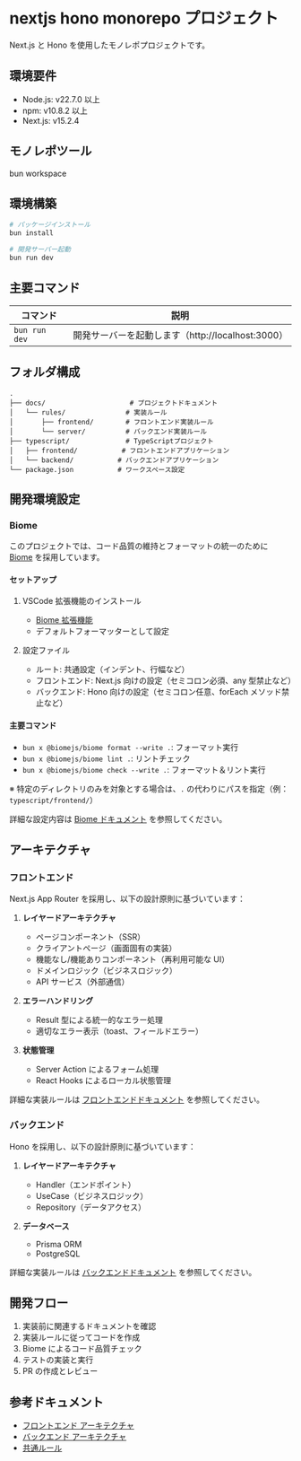 # nextjs hono monorepo プロジェクト

Next.js と Hono を使用したモノレポプロジェクトです。

## 環境要件

- Node.js: v22.7.0 以上
- npm: v10.8.2 以上
- Next.js: v15.2.4

## モノレポツール

bun workspace

## 環境構築

```bash
# パッケージインストール
bun install

# 開発サーバー起動
bun run dev
```

## 主要コマンド

| コマンド      | 説明                                              |
| ------------- | ------------------------------------------------- |
| `bun run dev` | 開発サーバーを起動します（http://localhost:3000） |

## フォルダ構成

```
.
├── docs/                     # プロジェクトドキュメント
│   └── rules/               # 実装ルール
│       ├── frontend/        # フロントエンド実装ルール
│       └── server/          # バックエンド実装ルール
├── typescript/              # TypeScriptプロジェクト
│   ├── frontend/           # フロントエンドアプリケーション
│   └── backend/           # バックエンドアプリケーション
└── package.json           # ワークスペース設定
```

## 開発環境設定

### Biome

このプロジェクトでは、コード品質の維持とフォーマットの統一のために [Biome](https://biomejs.dev/) を採用しています。

#### セットアップ

1. VSCode 拡張機能のインストール

   - [Biome 拡張機能](https://marketplace.visualstudio.com/items?itemName=biomejs.biome)
   - デフォルトフォーマッターとして設定

2. 設定ファイル
   - ルート: 共通設定（インデント、行幅など）
   - フロントエンド: Next.js 向けの設定（セミコロン必須、any 型禁止など）
   - バックエンド: Hono 向けの設定（セミコロン任意、forEach メソッド禁止など）

#### 主要コマンド

- `bun x @biomejs/biome format --write .`: フォーマット実行
- `bun x @biomejs/biome lint .`: リントチェック
- `bun x @biomejs/biome check --write .`: フォーマット＆リント実行

※ 特定のディレクトリのみを対象とする場合は、`.` の代わりにパスを指定（例：`typescript/frontend/`）

詳細な設定内容は [Biome ドキュメント](https://biomejs.dev/) を参照してください。

## アーキテクチャ

### フロントエンド

Next.js App Router を採用し、以下の設計原則に基づいています：

1. **レイヤードアーキテクチャ**

   - ページコンポーネント（SSR）
   - クライアントページ（画面固有の実装）
   - 機能なし/機能ありコンポーネント（再利用可能な UI）
   - ドメインロジック（ビジネスロジック）
   - API サービス（外部通信）

2. **エラーハンドリング**

   - Result 型による統一的なエラー処理
   - 適切なエラー表示（toast、フィールドエラー）

3. **状態管理**
   - Server Action によるフォーム処理
   - React Hooks によるローカル状態管理

詳細な実装ルールは [フロントエンドドキュメント](./docs/rules/frontend/architecture.md) を参照してください。

### バックエンド

Hono を採用し、以下の設計原則に基づいています：

1. **レイヤードアーキテクチャ**

   - Handler（エンドポイント）
   - UseCase（ビジネスロジック）
   - Repository（データアクセス）

2. **データベース**
   - Prisma ORM
   - PostgreSQL

詳細な実装ルールは [バックエンドドキュメント](./docs/rules/server/architecture.md) を参照してください。

## 開発フロー

1. 実装前に関連するドキュメントを確認
2. 実装ルールに従ってコードを作成
3. Biome によるコード品質チェック
4. テストの実装と実行
5. PR の作成とレビュー

## 参考ドキュメント

- [フロントエンド アーキテクチャ](./docs/rules/frontend/architecture.md)
- [バックエンド アーキテクチャ](./docs/rules/server/architecture.md)
- [共通ルール](./docs/rules/frontend/always-applied-rules.md)
